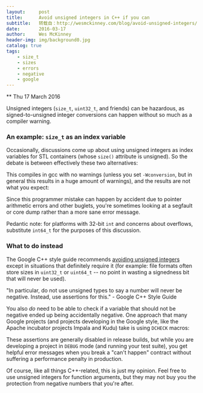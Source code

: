 ```yaml
---
layout:     post
title:      Avoid unsigned integers in C++ if you can
subtitle:   转载自：http://wesmckinney.com/blog/avoid-unsigned-integers/
date:       2016-03-17
author:     Wes McKinney
header-img: img/background0.jpg
catalog: true
tags:
    - size_t
    - sizes
    - errors
    - negative
    - google
---
```






** Thu 17 March 2016

 

Unsigned integers (`size_t`, `uint32_t`, and friends) can be hazardous, as
signed-to-unsigned integer conversions can happen without so much as a compiler
warning.

### An example: `size_t` as an index variable

Occasionally, discussions come up about using unsigned integers as index
variables for STL containers (whose `size()` attribute is unsigned). So the
debate is between effectively these two alternatives:

This compiles in gcc with no warnings (unless you set `-Wconversion`, but in
general this results in a huge amount of warnings), and the results are not
what you expect:

Since this programmer mistake can happen by accident due to pointer arithmetic
errors and other buglets, you're sometimes looking at a segfault or core dump
rather than a more sane error message.

Pedantic note: for platforms with 32-bit `int` and concerns about overflows,
substitute `int64_t` for the purposes of this discussion.

### What to do instead

The Google C++ style guide recommends [avoiding unsigned integers](https://google.github.io/styleguide/cppguide.html#Integer_Types) except in
situations that definitely require it (for example: file formats often store
sizes in `uint32_t` or `uint64_t` -- no point in wasting a signedness bit that
will never be used).

> 
"In particular, do not use unsigned types to say a number will never be
negative. Instead, use assertions for this." - Google C++ Style Guide


You also *do* need to be able to check if a variable that should not be
negative ended up being accidentally negative. One approach that many Google
projects (and projects developing in the Google style, like the Apache
incubator projects Impala and Kudu) take is using `DCHECK` macros:

These assertions are generally disabled in release builds, but while you are
developing a project in `DEBUG` mode (and running your test suite), you get
helpful error messages when you break a "can't happen" contract without
suffering a performance penalty in production.

Of course, like all things C++-related, this is just my opinion. Feel free to
use unsigned integers for function arguments, but they may not buy you the
protection from negative numbers that you're after.
